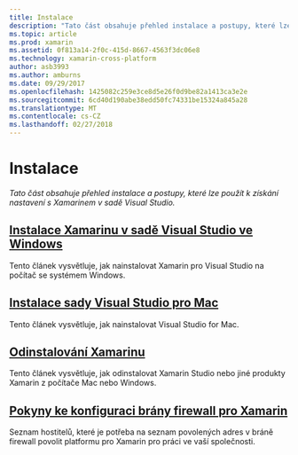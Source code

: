 ```yaml
---
title: Instalace
description: "Tato část obsahuje přehled instalace a postupy, které lze použít k získání nastavení s Xamarinem v sadě Visual Studio."
ms.topic: article
ms.prod: xamarin
ms.assetid: 0f813a14-2f0c-415d-8667-4563f3dc06e8
ms.technology: xamarin-cross-platform
author: asb3993
ms.author: amburns
ms.date: 09/29/2017
ms.openlocfilehash: 1425082c259e3ce8d5e26f0d9be82a1413ca3e2e
ms.sourcegitcommit: 6cd40d190abe38edd50fc74331be15324a845a28
ms.translationtype: MT
ms.contentlocale: cs-CZ
ms.lasthandoff: 02/27/2018
---
```

# <a name="installation"></a>Instalace

_Tato část obsahuje přehled instalace a postupy, které lze použít k získání nastavení s Xamarinem v sadě Visual Studio._

##  <a name="installing-xamarin-in-visual-studio-on-windowscross-platformget-startedinstallationwindowsmd"></a>[Instalace Xamarinu v sadě Visual Studio ve Windows](~/cross-platform/get-started/installation/windows.md)

Tento článek vysvětluje, jak nainstalovat Xamarin pro Visual Studio na počítač se systémem Windows.

##  <a name="installing-visual-studio-for-macvisualstudiomacinstallation"></a>[Instalace sady Visual Studio pro Mac](/visualstudio/mac/installation/)

Tento článek vysvětluje, jak nainstalovat Visual Studio for Mac.

##  <a name="uninstalling-xamarincross-platformget-startedinstallationuninstalling-xamarinmd"></a>[Odinstalování Xamarinu](~/cross-platform/get-started/installation/uninstalling-xamarin.md)

Tento článek vysvětluje, jak odinstalovat Xamarin Studio nebo jiné produkty Xamarin z počítače Mac nebo Windows.

##  <a name="xamarin-firewall-configuration-instructionsfirewallmd"></a>[Pokyny ke konfiguraci brány firewall pro Xamarin](firewall.md)

Seznam hostitelů, které je potřeba na seznam povolených adres v bráně firewall povolit platformu pro Xamarin pro práci ve vaší společnosti.